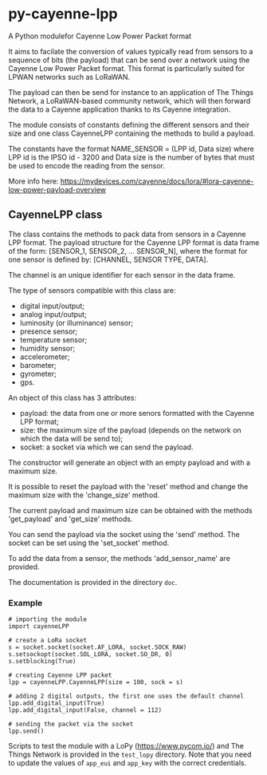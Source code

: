 # py-cayenne-lpp

A Python modulefor Cayenne Low Power Packet format

It aims to facilate the conversion of values typically read from sensors to a
sequence of bits (the payload) that can be send over a network using the
Cayenne Low Power Packet format. This format is particularly suited for LPWAN
networks such as LoRaWAN.

The payload can then be send for instance to an application of The Things
Network, a LoRaWAN-based community network, which will then forward the data to
a Cayenne application thanks to its Cayenne integration.

The module consists of constants defining the different sensors and their size
and one class CayenneLPP containing the methods to build a payload.

The constants have the format NAME_SENSOR = (LPP id, Data size) where LPP id
is the IPSO id - 3200 and Data size is the number of bytes that must be used
to encode the reading from the sensor.

More info here:
https://mydevices.com/cayenne/docs/lora/#lora-cayenne-low-power-payload-overview

## CayenneLPP class

The class contains the methods to pack data from sensors in a Cayenne LPP
format. The payload structure for the Cayenne LPP format is data frame of
the form: [SENSOR_1, SENSOR_2, ... SENSOR_N], where the format for one
sensor is defined by: [CHANNEL, SENSOR TYPE, DATA].

The channel is an unique identifier for each sensor in the data frame.

The type of sensors compatible with this class are:
- digital input/output;
- analog input/output;
- luminosity (or illuminance) sensor;
- presence sensor;
- temperature sensor;
- humidity sensor;
- accelerometer;
- barometer;
- gyrometer;
- gps.

An object of this class has 3 attributes:
- payload: the data from one or more senors formatted with the Cayenne LPP
           format;
- size: the maximum size of the payload (depends on the network
        on which the data will be send to);
- socket: a socket via which we can send the payload.

The constructor will generate an object with an empty payload and with a
maximum size.

It is possible to reset the payload with the 'reset' method and change the
maximum size with the 'change_size' method.

The current payload and maximum size can be obtained with the methods
'get_payload' and 'get_size' methods.

You can send the payload via the socket using the 'send' method. The socket
can be set using the 'set_socket' method.

To add the data from a sensor, the methods 'add_sensor_name' are provided.

The documentation is provided in the directory `doc`.

### Example

```
# importing the module
import cayenneLPP

# create a LoRa socket
s = socket.socket(socket.AF_LORA, socket.SOCK_RAW)
s.setsockopt(socket.SOL_LORA, socket.SO_DR, 0)
s.setblocking(True)

# creating Cayenne LPP packet
lpp = cayenneLPP.CayenneLPP(size = 100, sock = s)

# adding 2 digital outputs, the first one uses the default channel
lpp.add_digital_input(True)
lpp.add_digital_input(False, channel = 112)

# sending the packet via the socket
lpp.send()
```

Scripts to test the module with a LoPy (https://www.pycom.io/) and The 
Things Network is provided in the `test_lopy` directory. Note that you 
need to update the values of `app_eui` and `app_key` with the correct
credentials.

